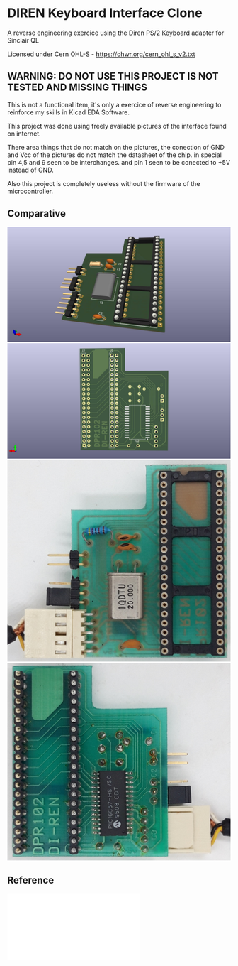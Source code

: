 # DIREN Keyboard Interface Clone
A reverse engineering exercice using the Diren PS/2 Keyboard adapter for Sinclair QL

Licensed under Cern OHL-S - https://ohwr.org/cern_ohl_s_v2.txt

## WARNING: DO NOT USE THIS PROJECT IS NOT TESTED AND MISSING THINGS
This is not a functional item, it's only a exercice of reverse engineering to reinforce my skills in Kicad EDA Software.

This project was done using freely available pictures of the interface found on internet.

There area things that do not match on the pictures, the conection of GND and Vcc of the pictures do not match the datasheet of the chip.
in special pin 4,5 and 9 seen to be interchanges. and pin 1 seen to be conected to +5V instead of GND.

Also this project is completely useless without the firmware of the microcontroller.

## Comparative
![My Components Side ](PCB_compo.jpg)
![My Copper Side](PCB_solder.jpg)
![Real Top](di-ren_top.jpg)
![Real Botton](di-ren_bottom.jpg)

## Reference

![Datasheet](PIC16C5X.PDF)
